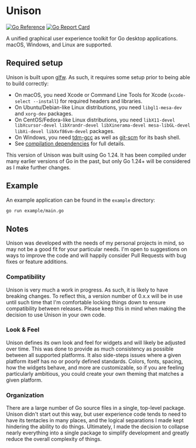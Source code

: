 # Unison

[![Go Reference](https://pkg.go.dev/badge/github.com/richardwilkes/unison.svg)](https://pkg.go.dev/github.com/richardwilkes/unison)
[![Go Report Card](https://goreportcard.com/badge/github.com/richardwilkes/unison)](https://goreportcard.com/report/github.com/richardwilkes/unison)

A unified graphical user experience toolkit for Go desktop applications. macOS, Windows, and Linux are supported.

## Required setup

Unison is built upon [glfw](https://github.com/go-gl/glfw). As such, it requires some setup prior to being able to build
correctly:

* On macOS, you need Xcode or Command Line Tools for Xcode (`xcode-select --install`) for required headers and
  libraries.
* On Ubuntu/Debian-like Linux distributions, you need `libgl1-mesa-dev` and `xorg-dev` packages.
* On CentOS/Fedora-like Linux distributions, you need `libX11-devel libXcursor-devel libXrandr-devel libXinerama-devel
  mesa-libGL-devel libXi-devel libXxf86vm-devel` packages.
* On Windows, you need [tdm-gcc](https://jmeubank.github.io/tdm-gcc/download/) as well as [git-scm](https://git-scm.com)
  for its bash shell.
* See [compilation dependencies](http://www.glfw.org/docs/latest/compile.html#compile_deps) for full details.

This version of Unison was built using Go 1.24. It has been compiled under many earlier versions of Go in the past, but
only Go 1.24+ will be considered as I make further changes.

## Example

An example application can be found in the `example` directory:

```sh
go run example/main.go
```

## Notes

Unison was developed with the needs of my personal projects in mind, so may not be a good fit for your particular needs.
I'm open to suggestions on ways to improve the code and will happily consider Pull Requests with bug fixes or feature
additions.

### Compatibility

Unison is very much a work in progress. As such, it is likely to have breaking changes. To reflect this, a version
number of 0.x.x will be in use until such time that I'm comfortable locking things down to ensure compatibility between
releases. Please keep this in mind when making the decision to use Unison in your own code.

### Look & Feel

Unison defines its own look and feel for widgets and will likely be adjusted over time. This was done to provide as much
consistency as possible between all supported platforms. It also side-steps issues where a given platform itself has no
or poorly defined standards. Colors, fonts, spacing, how the widgets behave, and more are customizable, so if you are
feeling particularly ambitious, you could create your own theming that matches a given platform.

### Organization

There are a large number of Go source files in a single, top-level package. Unison didn't start out this way, but user
experience code tends to need to have its tentacles in many places, and the logical separations I made kept hindering
the ability to do things. Ultimately, I made the decision to collapse nearly everything into a single package to
simplify development and greatly reduce the overall complexity of things.
